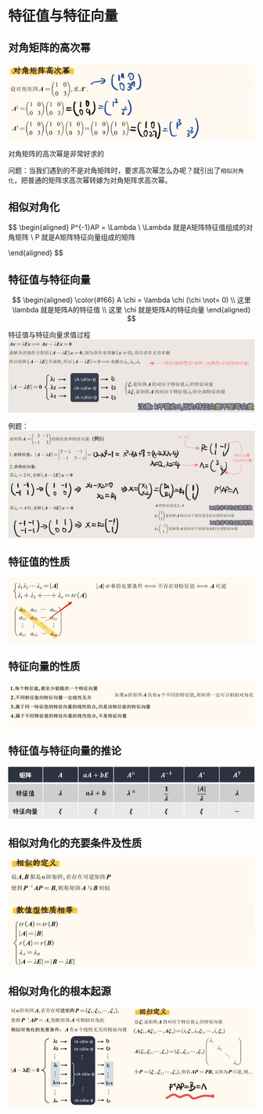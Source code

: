 # 特征值与特征向量

## 对角矩阵的高次幂
![](./images/linear-algebra_1-16_1.png)

对角矩阵的高次幂是非常好求的

问题：当我们遇到的不是对角矩阵时，要求高次幂怎么办呢？就引出了`相似对角化`，把普通的矩阵求高次幂转嫁为对角矩阵求高次幂。

## 相似对角化

$$
\begin{aligned}
P^{-1}AP = \Lambda \\
\Lambda 就是A矩阵特征值组成的对角矩阵 \\
P 就是A矩阵特征向量组成的矩阵

\end{aligned}
$$


## 特征值与特征向量
$$
\begin{aligned}
\color{#f66} A	\chi = \lambda \chi (\chi 	\not= 0) \\
这里 \lambda 就是矩阵A的特征值 \\
这里 \chi 就是矩阵A的特征向量
\end{aligned}
$$

特征值与特征向量求值过程
![](./images/linear-algebra_1-16_2.png)

例题：
![](./images/linear-algebra_1-16_3.png)


## 特征值的性质
![](./images/linear-algebra_1-16_4.png)

## 特征向量的性质
![](./images/linear-algebra_1-16_5.png)

## 特征值与特征向量的推论
![](./images/linear-algebra_1-16_6.png)

## 相似对角化的充要条件及性质
![](./images/linear-algebra_1-16_7.png)

## 相似对角化的根本起源
![](./images/linear-algebra_1-16_8.png)